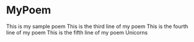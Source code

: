 # MyPoem
This is my sample poem
This is the third line of my poem
This is the fourth line of my poem
This is the fifth line of my poem
Unicorns
